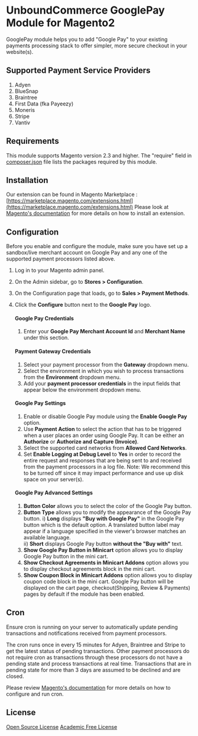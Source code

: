# UnboundCommerce GooglePay Module for Magento2
GooglePay module helps you to add "Google Pay" to your existing payments processing stack to offer simpler, more secure checkout in your website(s).

## Supported Payment Service Providers
1. Adyen
2. BlueSnap
3. Braintree
4. First Data (fka Payeezy)
5. Moneris
6. Stripe
7. Vantiv


## Requirements
This module supports Magento version 2.3 and higher.
The "require" field in [composer.json](composer.json) file lists the packages required by this module.

## Installation
Our extension can be found in Magento Marketplace :
[https://marketplace.magento.com/extensions.html](https://marketplace.magento.com/extensions.html)
Please look at [Magento's documentation](https://docs.magento.com/marketplace/user_guide/buyers/install-extension.html) for more details on how to install an extension.

## Configuration
Before you enable and configure the module, make sure you have set up a sandbox/live merchant account on Google Pay and any one of the supported payment processors listed above.
1. Log in to your Magento admin panel.
2. On the Admin sidebar, go to **Stores > Configuration**.
3. On the Configuration page that loads, go to **Sales > Payment Methods**.
4. Click the **Configure** button next to the **Google Pay** logo.

    #### Google Pay Credentials
    1. Enter your **Google Pay Merchant Account Id** and **Merchant Name** under this section.

    #### Payment Gateway Credentials
    1. Select your payment processor from the **Gateway** dropdown menu.  
    2. Select the environment in which you wish to process transactions from the **Environment** dropdown menu.
    3. Add your **payment processor credentials** in the input fields that appear below the environment dropdown menu.

    #### Google Pay Settings
    1. Enable or disable Google Pay module using the **Enable Google Pay** option.  
    2. Use **Payment Action** to select the action that has to be triggered when a user places an order using Google Pay.
    It can be either an **Authorize** or **Authorize and Capture (Invoice)**.
    3. Select the supported card networks from **Allowed Card Networks**.
    4. Set **Enable Logging at Debug Level** to **Yes** in order to record the entire request and responses that are being sent to and received from the payment processors in a log file.
       Note: We recommend this to be turned off since it may impact performance and use up disk space on your server(s).

    #### Google Pay Advanced Settings
    1. **Button Color** allows you to select the color of the Google Pay button.
    2. **Button Type** allows you to modify the appearance of the Google Pay button.
        i) **Long** displays **"Buy with Google Pay"** in the Google Pay button which is the default option. A translated button label may appear if a language specified in the viewer's browser matches an available language.  
        ii) **Short** displays Google Pay button **without the "Buy with"** text.  
    3. **Show Google Pay Button in Minicart** option allows you to display Google Pay button in the mini cart.
    4. **Show Checkout Agreements in Minicart Addons** option allows you to display checkout agreements block in the mini cart.
    5. **Show Coupon Block in Minicart Addons** option allows you to display coupon code block in the mini cart.
    Google Pay button will be displayed on the cart page, checkout(Shipping, Review & Payments) pages by default if the module has been enabled.

## Cron
Ensure cron is running on your server to automatically update pending transactions and notifications received from payment processors.

The cron runs once in every 15 minutes for Adyen, Braintree and Stripe to get the latest status of pending transactions.
Other payment processors do not require cron as transactions through these processors do not have a pending state and process transactions at real time.
Transactions that are in pending state for more than 3 days are assumed to be declined and are closed.

Please review [Magento's documentation](http://devdocs.magento.com/guides/v2.0/config-guide/cli/config-cli-subcommands-cron.html) for more details on how to configure and run cron.

## License
[Open Source License](LICENSE.txt)
[Academic Free License](LICENSE_AFL.txt)
